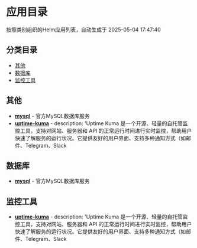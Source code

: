 # 应用目录

按照类别组织的Helm应用列表，自动生成于 2025-05-04 17:47:40

## 分类目录

- [其他](#其他)
- [数据库](#数据库)
- [监控工具](#监控工具)

## 其他

- **[mysql](./stable/mysql)** - 官方MySQL数据库服务
- **[uptime-kuma](./stable/uptime-kuma)** - description: 'Uptime Kuma 是一个开源、轻量的自托管监控工具，支持对网站、服务器和 API 的正常运行时间进行实时监控，帮助用户快速了解服务的运行状况。它提供友好的用户界面、支持多种通知方式（如邮件、Telegram、Slack

## 数据库

- **[mysql](./stable/mysql)** - 官方MySQL数据库服务

## 监控工具

- **[uptime-kuma](./stable/uptime-kuma)** - description: 'Uptime Kuma 是一个开源、轻量的自托管监控工具，支持对网站、服务器和 API 的正常运行时间进行实时监控，帮助用户快速了解服务的运行状况。它提供友好的用户界面、支持多种通知方式（如邮件、Telegram、Slack

